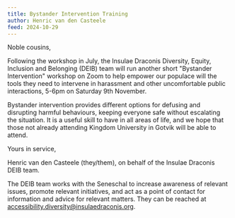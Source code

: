 ```yaml
---
title: Bystander Intervention Training
author: Henric van den Casteele
feed: 2024-10-29
---
```


Noble cousins,

Following the workshop in July, the Insulae Draconis Diversity, Equity, Inclusion and Belonging (DEIB) team will run another short "Bystander Intervention" workshop on Zoom to help empower our populace will the tools they need to intervene in harassment and other uncomfortable public interactions, 5-6pm on Saturday 9th November.

Bystander intervention provides different options for defusing and disrupting harmful behaviours, keeping everyone safe without escalating the situation. It is a useful skill to have in all areas of life, and we hope that those not already attending Kingdom University in Gotvik will be able to attend.

Yours in service,

Henric van den Casteele (they/them), on behalf of the Insulae Draconis DEIB team.

The DEIB team works with the Seneschal to increase awareness of relevant issues, promote relevant initiatives, and act as a point of contact for information and advice for relevant matters. They can be reached at [accessibility.diversity@insulaedraconis.org](mailto:accessibility.diversity@insulaedraconis.org).